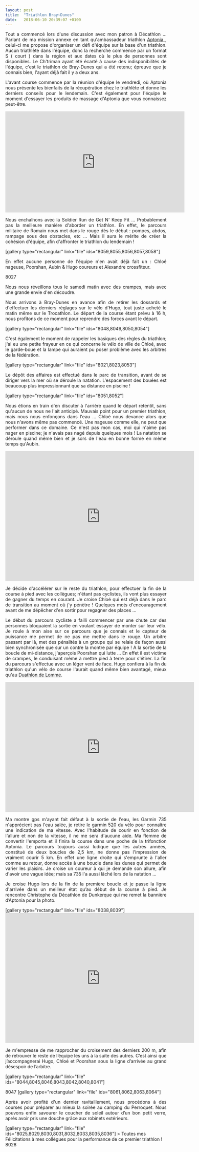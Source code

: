 ```yaml
---
layout: post
title:  "Triathlon Bray~Dunes"
date:   2018-06-10 20:39:07 +0100
---
```

<p style="text-align: justify;">Tout a commencé lors d'une discussion avec mon patron à Décathlon ...
Parlant de ma mission annexe en tant qu'ambassadeur triathlon <a href="https://www.aptonia.fr" target="_blank" rel="noopener">Aptonia </a> , celui-ci me propose d'organiser un défi d'équipe sur la base d'un triathlon.
Aucun triathlète dans l'équipe, donc la recherche commence par un format S  ( court ) dans la région et aux dates où le plus de personnes sont disponibles.
Le Ch'triman ayant été écarté à cause des indisponibilités de l'équipe, c'est le triathlon de Bray-Dunes qui a été retenu; épreuve que je connais bien, l'ayant déjà fait il y a deux ans.</p>
<p style="text-align: justify;">L'avant course commence par la réunion d'équipe le vendredi, où Aptonia nous présente les bienfaits de la récupération chez le triathlète et donne les derniers conseils pour le lendemain.
C'est également pour l'équipe le moment d'essayer les produits de massage d'Aptonia que vous connaissez peut-être.</p>

<center><iframe src="https://www.youtube.com/embed/MhE2tdmkVEk?rel=0&amp;controls=0&amp;showinfo=0" width="560" height="315" frameborder="0" allowfullscreen="allowfullscreen"></iframe></center>
<p style="text-align: justify;">Nous enchaînons avec la Soldier Run de Get N' Keep Fit ... Probablement pas la meilleure manière d'aborder un triathlon.
En effet, le parcours militaire de Romain nous met dans le rouge dès le début : pompes, abdos, rampage sous des obstacles, etc ...
Mais il aura le mérite de créer la cohésion d'équipe, afin d'affronter le triathlon du lendemain !</p>
[gallery type="rectangular" link="file" ids="8059,8055,8056,8057,8058"]
<p style="text-align: justify;">En effet aucune personne de l'équipe n'en avait déjà fait un : Chloé nageuse, Poorshan, Aubin &amp; Hugo coureurs et Alexandre crossfiteur.</p>
8027
<p style="text-align: justify;">Nous nous réveillons tous le samedi matin avec des crampes, mais avec une grande envie d'en découdre.</p>
<p style="text-align: justify;">Nous arrivons à Bray-Dunes en avance afin de retirer les dossards et d'effectuer les derniers réglages sur le vélo d'Hugo, tout juste acheté le matin même sur le Trocathlon.
Le départ de la course étant prévu à 16 h, nous profitons de ce moment pour reprendre des forces avant le départ.</p>
[gallery type="rectangular" link="file" ids="8048,8049,8050,8054"]
<p style="text-align: justify;">C'est également le moment de rappeler les basiques des règles du triathlon; j'ai eu une petite frayeur en ce qui concerne le vélo de ville de Chloé, avec le garde-boue et la lampe qui auraient pu poser problème avec les arbitres de la fédération.</p>
[gallery type="rectangular" link="file" ids="8021,8023,8053"]
<p style="text-align: justify;">Le dépôt des affaires est effectué dans le parc de transition, avant de se diriger vers la mer où se déroule la natation.
L'espacement des bouées est beaucoup plus impressionnant que sa distance en piscine !</p>
[gallery type="rectangular" link="file" ids="8051,8052"]
<p style="text-align: justify;">Nous étions en train d'en discuter à l'arrière quand le départ retentit, sans qu'aucun de nous ne l'ait anticipé. Mauvais point pour un premier triathlon, mais nous nous enfonçons dans l'eau ... Chloé nous devance alors que nous n'avons même pas commencé. Une nageuse comme elle, ne peut que performer dans ce domaine. Ce n'est pas mon cas, moi qui n'aime pas nager en piscine;  je n'avais pas nagé depuis quelques mois !
La natation se déroule quand même bien et je sors de l'eau en bonne forme en même temps qu'Aubin.</p>

<center><iframe src="https://www.strava.com/activities/1615604176/embed/e4b61bfd3b0c983ef26a216a4151a8d9cef1b2ed" width="590" height="405" frameborder="0" scrolling="no"></iframe></center>
<p style="text-align: justify;">Je décide d'accélérer sur le reste du triathlon, pour effectuer la fin de la course à pied avec les collègues; n'étant pas cyclistes, ils vont plus essayer de gagner du temps en courant.
Je croise Chloé qui est déjà dans le parc de transition au moment où j'y pénètre ! Quelques mots d'encouragement avant de me dépêcher d'en sortir pour regagner des places ...</p>
<p style="text-align: justify;">Le début du parcours cycliste a failli commencer par une chute car des personnes bloquaient la sortie en voulant essayer de monter sur leur vélo. Je roule à mon aise sur ce parcours que je connais et le capteur de puissance me permet de ne pas me mettre dans le rouge.
Un arbitre passant par là, met des pénalités à un groupe qui se relaie de façon aussi bien synchronisée que sur un contre la montre par équipe !
A la sortie de la boucle de mi-distance, j'aperçois Poorshan qui lutte ... En effet il est victime de crampes, le conduisant même à mettre pied à terre pour s'étirer.
La fin du parcours s'effectue avec un léger vent de face. Hugo confiera à la fin du triathlon qu'un vélo de course l'aurait quand même bien avantagé, mieux qu'au <a href="http://twomoulins.fr/duathlon-s-de-lomme/">Duathlon de Lomme</a>.</p>

<center><iframe src="https://www.strava.com/activities/1612313279/embed/dc1e67db37956d06e5b78a701f1d89531c158377" width="590" height="405" frameborder="0" scrolling="no"></iframe></center>
<p style="text-align: justify;">Ma montre gps m'ayant fait défaut à la sortie de l'eau, les Garmin 735 n'apprécient pas l'eau salée, je retire le garmin 520 du vélo pour connaître une indication de ma vitesse. Avec l'habitude de courir en fonction de l'allure et non de la vitesse, il ne me sera d'aucune aide. Ma flemme de convertir l'emporta et il finira la course dans une poche de la trifonction Aptonia.
Le parcours toujours aussi ludique que les autres années, constitué de deux boucles de 2,5 km, ne donne pas l'impression de vraiment courir 5 km. En effet une ligne droite qui s'emprunte à l'aller comme au retour, donne accès à une boucle dans les dunes qui permet de varier les plaisirs. Je croise un coureur à qui je demande son allure, afin d'avoir une vague idée; mais sa 735 l'a aussi lâché lors de la natation ...</p>
<p style="text-align: justify;">Je croise Hugo lors de la fin de la première boucle et je passe la ligne d'arrivée dans un meilleur état qu’au début de la course à pied. Je rencontre Christophe du Décathlon de Dunkerque qui me remet la bannière d’Aptonia pour la photo.</p>
[gallery type="rectangular" link="file" ids="8038,8039"]

<center><iframe src="https://www.strava.com/activities/1612316161/embed/16b2b72aa3bcfc284242ed9b48d95fd483d8fbf5" width="590" height="405" frameborder="0" scrolling="no"></iframe></center>
<p style="text-align: justify;">Je m'empresse de me rapprocher du croisement des derniers 200 m, afin de retrouver le reste de l’équipe les uns à la suite des autres. C’est ainsi que j’accompagnerai Hugo, Chloé et Poorshan sous la ligne d’arrivée au grand désespoir de l’arbitre.</p>
[gallery type="rectangular" link="file" ids="8044,8045,8046,8043,8042,8040,8041"]


8047
[gallery type="rectangular" link="file" ids="8061,8062,8063,8064"]
<p style="text-align: justify;">Après avoir profité d'un dernier ravitaillement, nous procédons à des courses pour préparer au mieux la soirée au camping du Perroquet.
Nous pouvons enfin savourer le coucher de soleil autour d’un bon petit verre, après avoir pris une douche grâce aux robinets extérieurs.</p>
[gallery type="rectangular" link="file" ids="8025,8029,8030,8031,8032,8033,8035,8036"]
> Toutes mes Félicitations à mes collègues pour la performance de ce premier triathlon !
8028